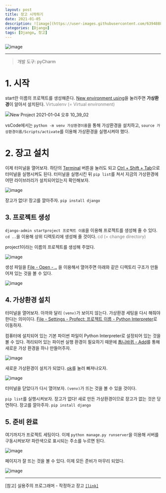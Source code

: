 ```yaml
---
layout: post
title: 장고 시작하기
date: 2021-01-05
description: ![image](https://user-images.githubusercontent.com/63948884/103547969-6d6a6300-4ee8-11eb-8a64-7882361a1867.png)가상환경 설정, 장고 설치
categories: [Django]
tags: [Django, 장고]
---
```


![image](https://user-images.githubusercontent.com/63948884/103547969-6d6a6300-4ee8-11eb-8a64-7882361a1867.png)

---



> 개발 도구: pyCharm





<h1>1. 시작</h1>

start란 이름의 프로젝트를 생성해준다. <u>New environment using</u>을 눌러주면 <b>가상환경</b>이 알아서 설치된다. <font color="gray">Virtualenv (= Virtual environment)</font>

![New Project 2021-01-04 오후 10_39_02](https://user-images.githubusercontent.com/63948884/103540920-e0221100-4edd-11eb-9808-8136524f1635.png)

vsCode에서는  `python -m venv 가상환경이름`을 통해 가상환경을 설치하고, `source 가상환경이름/Scripts/activate`를 이용해 가상환경을 실행시켜야 했다. 





<h1>2. 장고 설치</h1>

이제 터미널을 열어보자. 하단의 <u>Terminal</u> 버튼을 눌러도 되고 <u>Ctrl + Shift + Tab</u>으로 터미널을 실행시켜도 된다. 터미널을 실행시킨 뒤 `pip list`를 쳐서 지금의 가상환경에 어떤 라이브러리가 설치되어있는지 확인해보자.

![image](https://user-images.githubusercontent.com/63948884/103543341-b2d76200-4ee1-11eb-9be6-3afbd4c21020.png)

장고가 없다! 장고를 깔아주자. `pip install django`





<h2>3. 프로젝트 생성</h2>

`django-admin startproject 프로젝트 이름`을 이용해 프로젝트를 생성해 줄 수 있다. `cd ..`을 이용해 상위 디렉토리에 생성해 줄 것이다.  <font color="gray">cd (= change directory)</font> 

project1이라는 이름의 프로젝트를 생성해 주었다.

![image](https://user-images.githubusercontent.com/63948884/103544378-5c6b2300-4ee3-11eb-9808-2d0d399dc7b4.png)



생성 파일을 <u>File - Open - ..</u> 을 이용해서 열어주면 아래와 같은 디렉토리 구조가 만들어져 있는 것을 볼 수 있다. 

![image](https://user-images.githubusercontent.com/63948884/103544907-1febf700-4ee4-11eb-8639-c2e070b1fe81.png)





<h2>4. 가상환경 설치</h2>

터미널을 열어보자. 아까와 달리 `(venv)`가 보이지 않는다. 가상환경 세팅을 다시 해줘야 한다는 의미이다. <u>File - Settings - Profect: 프로젝트 이름 - Python Interpreter</u>로 이동하자. 

컴퓨터에 설치되어 있는 기본 파이썬 파일이 Python Interpreter로 설정되어 있는 것을 볼 수 있다. 격리되어 있는 파이썬 실행 환경이 필요하기 때문에 <u>톱니바퀴 - Add</u>를 통해 새로운 가상 환경을 하나 만들어주자.

![image](https://user-images.githubusercontent.com/63948884/103545985-ad7c1680-4ee5-11eb-9ee7-f81ad511f0aa.png)

새로운 가상환경이 설치가 되었다. <u>ok</u>를 눌러 빠져나오자.

![image](https://user-images.githubusercontent.com/63948884/103546711-c802bf80-4ee6-11eb-9b77-296f1ae9c17f.png)

터미널을 닫았다가 다시 열어보자. `(venv)`가 뜨는 것을 볼 수 있을 것이다. 

`pip list`를 실행시켜보자. 장고가 없다! 새로 만든 가상환경이므로 장고가 없는 것은 당연하다. 장고를 깔아주자. `pip install django`





<h2>5. 준비 완료</h2>

여기까지가 프로젝트 세팅이다. 이제 `python manage.py runserver`을 이용해 서버를 구동시켜보자! 파란색으로 표시되는 주소를 누르면 된다.

![image](https://user-images.githubusercontent.com/63948884/103547835-41e77880-4ee8-11eb-9593-6fb55b294ae8.png)



페이지가 잘 뜨는 것을 볼 수 있다. 이제 모든 준비가 마무리 되었다. 

![image](https://user-images.githubusercontent.com/63948884/103547969-6d6a6300-4ee8-11eb-8a64-7882361a1867.png)















---

[참고] 실용주의 프로그래머 - 작정하고 장고 [`[link]`](https://www.youtube.com/channel/UCmm6VRoi59BUHDPoa3k4VPw)